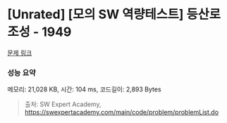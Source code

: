 # [Unrated] [모의 SW 역량테스트] 등산로 조성 - 1949 

[문제 링크](https://swexpertacademy.com/main/code/problem/problemDetail.do?contestProbId=AV5PoOKKAPIDFAUq) 

### 성능 요약

메모리: 21,028 KB, 시간: 104 ms, 코드길이: 2,893 Bytes



> 출처: SW Expert Academy, https://swexpertacademy.com/main/code/problem/problemList.do